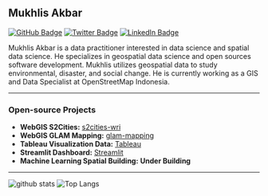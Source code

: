 ## Mukhlis Akbar

[![GitHub Badge](https://img.shields.io/github/followers/mukhlisakb?style=social)](https://github.com/mukhlisakb?tab=followers)
[![Twitter Badge](https://img.shields.io/twitter/follow/mukhlisakb?style=social)](https://twitter.com/mukhlisakb)
[![LinkedIn Badge](https://img.shields.io/badge/My-LinkedIn-blue)](https://www.linkedin.com/in/mukhlisakb)

Mukhlis Akbar is a data practitioner interested in data science and spatial data science. He specializes in geospatial data science and open sources software development. Mukhlis utilizes geospatial data to study environmental, disaster, and social change. He is currently working as a GIS and Data Specialist at OpenStreetMap Indonesia.

---

### Open-source Projects

- **WebGIS S2Cities:** [s2cities-wri](https://s2cities.openstreetmap.or.id/)
- **WebGIS GLAM Mapping:** [glam-mapping](https://glam.openstreetmap.or.id/)
- **Tableau Visualization Data:** [Tableau](https://public.tableau.com/app/profile/openstreetmap.indonesia/viz/POIDashboard/Dashboard1?publish=yes)
- **Streamlit Dashboard:** [Streamlit](https://customer-data-analytics-mukhlis.streamlit.app/)
- **Machine Learning Spatial Building:** **Under Building**

---

![github stats](https://github-readme-stats-sigma-five.vercel.app/api?username=mukhlisakb&show_icons=true)
![Top Langs](https://github-readme-stats-sigma-five.vercel.app/api/top-langs/?username=mukhlisakb&langs_count=3&hide=javascript,html,css,tex,jupyternotebook)

<!-- ![Top Langs](https://github-readme-stats.vercel.app/api/top-langs/?username=mukhlisakb&hide_langs_below=10) -->
